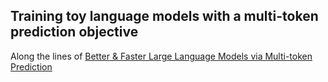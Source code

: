 ## Training toy language models with a multi-token prediction objective
Along the lines of [Better & Faster Large Language Models via Multi-token Prediction](https://arxiv.org/abs/2404.19737)

